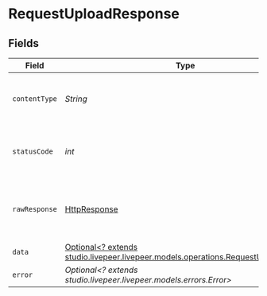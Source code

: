 # RequestUploadResponse


## Fields

| Field                                                                                                                            | Type                                                                                                                             | Required                                                                                                                         | Description                                                                                                                      |
| -------------------------------------------------------------------------------------------------------------------------------- | -------------------------------------------------------------------------------------------------------------------------------- | -------------------------------------------------------------------------------------------------------------------------------- | -------------------------------------------------------------------------------------------------------------------------------- |
| `contentType`                                                                                                                    | *String*                                                                                                                         | :heavy_check_mark:                                                                                                               | HTTP response content type for this operation                                                                                    |
| `statusCode`                                                                                                                     | *int*                                                                                                                            | :heavy_check_mark:                                                                                                               | HTTP response status code for this operation                                                                                     |
| `rawResponse`                                                                                                                    | [HttpResponse<InputStream>](https://docs.oracle.com/en/java/javase/11/docs/api/java.net.http/java/net/http/HttpResponse.html)    | :heavy_check_mark:                                                                                                               | Raw HTTP response; suitable for custom response parsing                                                                          |
| `data`                                                                                                                           | [Optional<? extends studio.livepeer.livepeer.models.operations.RequestUploadData>](../../models/operations/RequestUploadData.md) | :heavy_minus_sign:                                                                                                               | Success                                                                                                                          |
| `error`                                                                                                                          | *Optional<? extends studio.livepeer.livepeer.models.errors.Error>*                                                               | :heavy_minus_sign:                                                                                                               | Error                                                                                                                            |